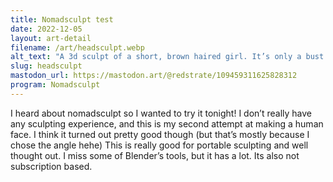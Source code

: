 ```yaml
---
title: Nomadsculpt test
date: 2022-12-05
layout: art-detail
filename: /art/headsculpt.webp
alt_text: "A 3d sculpt of a short, brown haired girl. It’s only a bust."
slug: headsculpt
mastodon_url: https://mastodon.art/@redstrate/109459311625828312
program: Nomadsculpt
---
```

I heard about nomadsculpt so I wanted to try it tonight!
I don’t really have any sculpting experience, and this is my second attempt at making a human face. I think it turned out pretty good though (but that’s mostly because I chose the angle hehe)
This is really good for portable sculpting and well thought out. I miss some of Blender’s tools, but it has a lot. Its also not subscription based.
